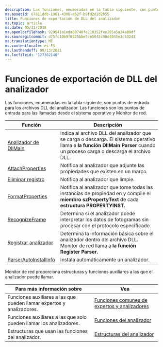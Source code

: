 ```yaml
---
description: Las funciones, enumeradas en la tabla siguiente, son puntos de entrada para los archivos DLL del analizador. Las funciones son los puntos de entrada para las llamadas desde el sistema operativo y Monitor de red.
ms.assetid: 67811ddb-1961-4306-a62f-b9fd2d2d2b55
title: Funciones de exportación de DLL del analizador
ms.topic: article
ms.date: 05/31/2018
ms.openlocfilehash: 929541a1eda60740fe219352fee285a5a34a89df
ms.sourcegitcommit: d75fc10b9f0825bbe5ce5045c90d4045e3c53243
ms.translationtype: MT
ms.contentlocale: es-ES
ms.lasthandoff: 09/13/2021
ms.locfileid: "127362140"
---
```

# <a name="parser-dll-export-functions"></a>Funciones de exportación de DLL del analizador

Las funciones, enumeradas en la tabla siguiente, son puntos de entrada para los archivos DLL del analizador. Las funciones son los puntos de entrada para las llamadas desde el sistema operativo y Monitor de red.



| Función                                           | Descripción                                                                                                                                                    |
|----------------------------------------------------|----------------------------------------------------------------------------------------------------------------------------------------------------------------|
| [Analizador de DllMain](dllmain-parser.md)               | Indica al archivo DLL del analizador que se carga o descarga. El sistema operativo llama a **la función DllMain Parser** cuando un proceso carga o descarga el archivo DLL. |
| [AttachProperties](attachproperties.md)           | Notifica al analizador que adjunte las propiedades que existen en un marco.                                                                                            |
| [Eliminar registro](deregister.md)                       | Notifica al analizador que limpie.                                                                                                                               |
| [FormatProperties](formatproperties.md)           | Notifica al analizador que tome todas las instancias de propiedad en y compile el **miembro szPropertyText** de cada **estructura PROPERTYINST.**                       |
| [RecognizeFrame](recognizeframe.md)               | Determina si el analizador puede interpretar los datos de fotogramas sin procesar con el protocolo especificado.                                                            |
| [Registrar analizador](register-parser.md)             | Determina la información básica sobre el analizador dentro del archivo DLL. Monitor de red llama a **la función Register Parser.**                                          |
| [ParserAutoInstallInfo](parserautoinstallinfo.md) | Instala automáticamente un analizador.                                                                                                                               |



 

Monitor de red proporciona estructuras y funciones auxiliares a las que el analizador puede llamar.



| Para más información sobre                          | Vea                                                                          |
|-----------------------------------------------------|------------------------------------------------------------------------------|
| Funciones auxiliares a las que pueden llamar expertos y analizadores. | [Funciones comunes de expertos y analizadores](expert-and-parser-common-functions.md) |
| Funciones auxiliares a las que solo pueden llamar los analizadores.        | [Funciones del analizador](parser-functions.md)                                     |
| Estructuras que usan las funciones del analizador.               | [Estructuras del analizador](parser-structures.md)                                   |



 

 

 




